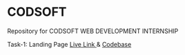 # CODSOFT
Repository for CODSOFT WEB DEVELOPMENT INTERNSHIP


Task-1: Landing Page  <a href="https://kindergarten-ajay84sia.netlify.app/"> Live Link </a> & <a href="https://github.com/Ajay84sia/CODSOFT/tree/main/Task-1%20Landing%20Page"> Codebase </a>

